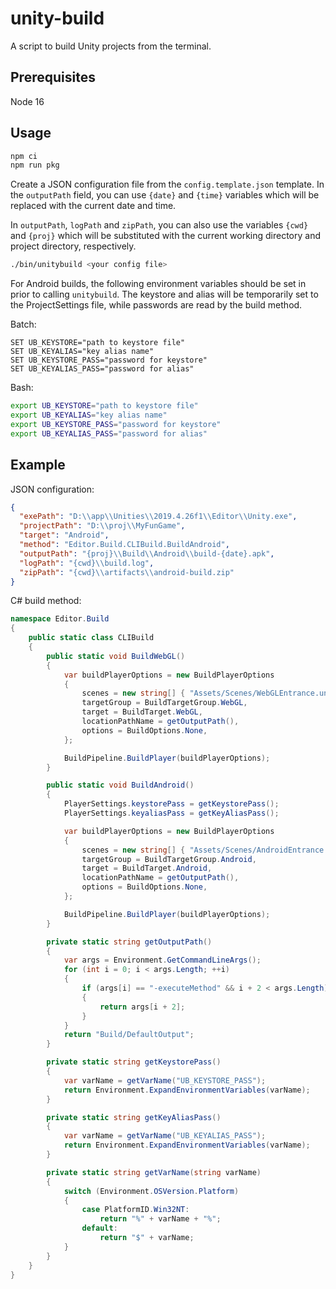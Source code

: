 # unity-build

A script to build Unity projects from the terminal.

## Prerequisites

Node 16

## Usage

```bash
npm ci
npm run pkg
```

Create a JSON configuration file from the `config.template.json` template. In the `outputPath` field, you can use `{date}` and `{time}` variables which will be replaced with the current date and time.

In `outputPath`, `logPath` and `zipPath`, you can also use the variables `{cwd}` and `{proj}` which will be substituted with the current working directory and project directory, respectively.

```bash
./bin/unitybuild <your config file>
```

For Android builds, the following environment variables should be set in prior to calling `unitybuild`. The keystore and alias will be temporarily set to the ProjectSettings file, while passwords are read by the build method.

Batch:

```batch
SET UB_KEYSTORE="path to keystore file"
SET UB_KEYALIAS="key alias name"
SET UB_KEYSTORE_PASS="password for keystore"
SET UB_KEYALIAS_PASS="password for alias"
```

Bash:

```bash
export UB_KEYSTORE="path to keystore file"
export UB_KEYALIAS="key alias name"
export UB_KEYSTORE_PASS="password for keystore"
export UB_KEYALIAS_PASS="password for alias"
```

## Example

JSON configuration:

```json
{
  "exePath": "D:\\app\\Unities\\2019.4.26f1\\Editor\\Unity.exe",
  "projectPath": "D:\\proj\\MyFunGame",
  "target": "Android",
  "method": "Editor.Build.CLIBuild.BuildAndroid",
  "outputPath": "{proj}\\Build\\Android\\build-{date}.apk",
  "logPath": "{cwd}\\build.log",
  "zipPath": "{cwd}\\artifacts\\android-build.zip"
}
```

C# build method:

```csharp
namespace Editor.Build
{
    public static class CLIBuild
    {
        public static void BuildWebGL()
        {
            var buildPlayerOptions = new BuildPlayerOptions
            {
                scenes = new string[] { "Assets/Scenes/WebGLEntrance.unity" },
                targetGroup = BuildTargetGroup.WebGL,
                target = BuildTarget.WebGL,
                locationPathName = getOutputPath(),
                options = BuildOptions.None,
            };

            BuildPipeline.BuildPlayer(buildPlayerOptions);
        }

        public static void BuildAndroid()
        {
            PlayerSettings.keystorePass = getKeystorePass();
            PlayerSettings.keyaliasPass = getKeyAliasPass();

            var buildPlayerOptions = new BuildPlayerOptions
            {
                scenes = new string[] { "Assets/Scenes/AndroidEntrance.unity" },
                targetGroup = BuildTargetGroup.Android,
                target = BuildTarget.Android,
                locationPathName = getOutputPath(),
                options = BuildOptions.None,
            };

            BuildPipeline.BuildPlayer(buildPlayerOptions);
        }

        private static string getOutputPath()
        {
            var args = Environment.GetCommandLineArgs();
            for (int i = 0; i < args.Length; ++i)
            {
                if (args[i] == "-executeMethod" && i + 2 < args.Length)
                {
                    return args[i + 2];
                }
            }
            return "Build/DefaultOutput";
        }

        private static string getKeystorePass()
        {
            var varName = getVarName("UB_KEYSTORE_PASS");
            return Environment.ExpandEnvironmentVariables(varName);
        }

        private static string getKeyAliasPass()
        {
            var varName = getVarName("UB_KEYALIAS_PASS");
            return Environment.ExpandEnvironmentVariables(varName);
        }

        private static string getVarName(string varName)
        {
            switch (Environment.OSVersion.Platform)
            {
                case PlatformID.Win32NT:
                    return "%" + varName + "%";
                default:
                    return "$" + varName;
            }
        }
    }
}
```
